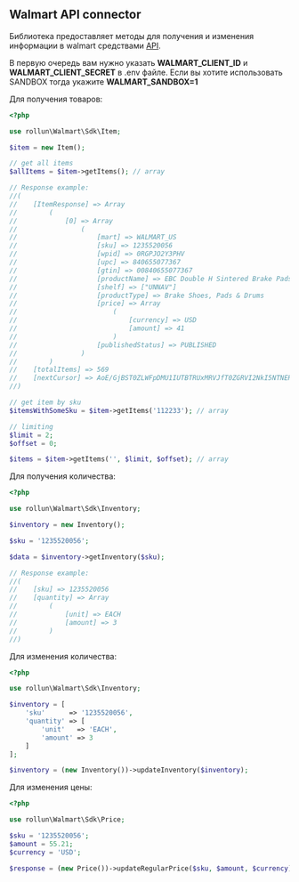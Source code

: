 ## Walmart API connector ##
Библиотека предоставляет методы для получения и изменения информации в walmart средствами [API](https://developer.walmart.com/#/apicenter/marketPlace/latest#introduction).

В первую очередь вам нужно указать **WALMART_CLIENT_ID** и **WALMART_CLIENT_SECRET** в .env файле. Если вы хотите использовать SANDBOX тогда укажите **WALMART_SANDBOX=1**

Для получения товаров:
```php
<?php

use rollun\Walmart\Sdk\Item;

$item = new Item();

// get all items
$allItems = $item->getItems(); // array

// Response example:
//(
//    [ItemResponse] => Array
//        (
//            [0] => Array
//                (
//                    [mart] => WALMART_US
//                    [sku] => 1235520056
//                    [wpid] => 0RGPJO2Y3PHV
//                    [upc] => 840655077367
//                    [gtin] => 00840655077367
//                    [productName] => EBC Double H Sintered Brake Pads FA407HH
//                    [shelf] => ["UNNAV"]
//                    [productType] => Brake Shoes, Pads & Drums
//                    [price] => Array
//                        (
//                            [currency] => USD
//                            [amount] => 41
//                        )
//                    [publishedStatus] => PUBLISHED
//                )
//        )
//    [totalItems] => 569
//    [nextCursor] => AoE/GjBST0ZLWFpDMU1IUTBTRUxMRVJfT0ZGRVI2NkI5NTNERkNEQUE0M0REODY5N0E0MUEzQUNFM0VBRg==
//)

// get item by sku
$itemsWithSomeSku = $item->getItems('112233'); // array

// limiting
$limit = 2;
$offset = 0;

$items = $item->getItems('', $limit, $offset); // array
```

Для получения количества:
```php
<?php

use rollun\Walmart\Sdk\Inventory;

$inventory = new Inventory();

$sku = '1235520056';

$data = $inventory->getInventory($sku);

// Response example:
//(
//    [sku] => 1235520056
//    [quantity] => Array
//        (
//            [unit] => EACH
//            [amount] => 3
//        )
//)
```

Для изменения количества:
```php
<?php

use rollun\Walmart\Sdk\Inventory;

$inventory = [
    'sku'      => '1235520056',
    'quantity' => [
        'unit'   => 'EACH',
        'amount' => 3
    ]
];

$inventory = (new Inventory())->updateInventory($inventory);
```

Для изменения цены:
```php
<?php

use rollun\Walmart\Sdk\Price;

$sku = '1235520056';
$amount = 55.21;
$currency = 'USD';

$response = (new Price())->updateRegularPrice($sku, $amount, $currency);
```